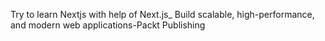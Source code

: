 Try to learn Nextjs with help of 
Next.js_ Build scalable, high-performance, and modern web applications-Packt Publishing 

